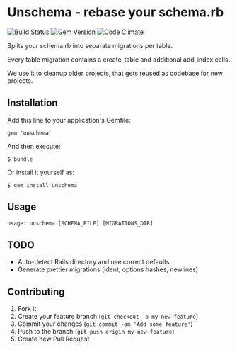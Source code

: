 # Unschema - rebase your schema.rb

[![Build Status](http://img.shields.io/travis/neopoly/unschema.svg?branch=master)](https://travis-ci.org/neopoly/unschema) [![Gem Version](http://img.shields.io/gem/v/unschema.svg)](https://rubygems.org/gems/unschema) [![Code Climate](http://img.shields.io/codeclimate/github/neopoly/unschema.svg)](https://codeclimate.com/github/neopoly/unschema)

Splits your schema.rb into separate migrations per table.

Every table migration contains a create_table and additional add_index calls.

We use it to cleanup older projects, that gets reused as codebase for new projects.

## Installation

Add this line to your application's Gemfile:

    gem 'unschema'

And then execute:

    $ bundle

Or install it yourself as:

    $ gem install unschema

## Usage

    usage: unschema [SCHEMA_FILE] [MIGRATIONS_DIR]

## TODO

* Auto-detect Rails directory and use correct defaults.
* Generate prettier migrations (ident, options hashes, newlines)

## Contributing

1. Fork it
2. Create your feature branch (`git checkout -b my-new-feature`)
3. Commit your changes (`git commit -am 'Add some feature'`)
4. Push to the branch (`git push origin my-new-feature`)
5. Create new Pull Request

